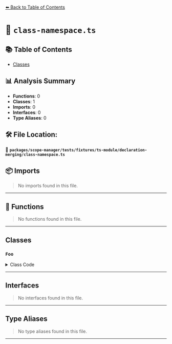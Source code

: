 [⬅️ Back to Table of Contents](../../../../../../index.md)

# 📄 `class-namespace.ts`

## 📚 Table of Contents

- [Classes](#classes)

## 📊 Analysis Summary

- **Functions**: 0
- **Classes**: 1
- **Imports**: 0
- **Interfaces**: 0
- **Type Aliases**: 0

## 🛠️ File Location:
📂 **`packages/scope-manager/tests/fixtures/ts-module/declaration-merging/class-namespace.ts`**

## 📦 Imports

> No imports found in this file.


---

## 🔧 Functions

> No functions found in this file.


---

## Classes

### `Foo`

<details><summary>Class Code</summary>

```ts
class Foo {}
```
</details>


---

## Interfaces

> No interfaces found in this file.


---

## Type Aliases

> No type aliases found in this file.


---